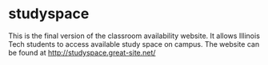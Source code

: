 # studyspace
This is the final version of the classroom availability website. It allows Illinois Tech students to access available study space on campus. The website can be found at http://studyspace.great-site.net/
